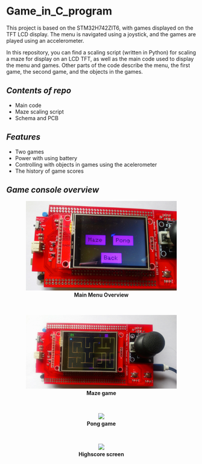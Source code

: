 # Game_in_C_program
This project is based on the STM32H742ZIT6, with games displayed on the TFT LCD display.
The menu is navigated using a joystick, and the games are played using an accelerometer.

 In this repository, you can find a scaling script (written in Python) for scaling a maze for display on an LCD TFT, as well as the main code used to display the menu and games. Other parts of the code describe the menu, the first game, the second game, and the objects in the games.

## ***Contents of repo***
-   Main code
-   Maze scaling script
-   Schema and PCB


## ***Features***
-   Two games
-   Power with using battery
-   Controlling with objects in games using the acelerometer
-   The history of game scores

## ***Game console overview***

<p align="center">
    <img width = "400" src=https://github.com/ladyM9/Game_in_C_program/blob/main/Images/Slika%20izbornika%20igre.jpg>
    <br>
        <b>Main Menu Overview</b>
</p>
<br>


<p align="center">
    <img width = "400" src=https://github.com/ladyM9/Game_in_C_program/blob/main/Images/Labirint%20igra%20prikaz.jpg>
    <br>
        <b>Maze game</b>
</p>
<br>


<p align="center">
    <img width = "400" src=https://github.com/ladyM9/Game_in_C_program/blob/main/Images/Pong_game.jpg>
    <br>
        <b>Pong game</b>
</p>
<br>


<p align="center">
    <img width = "400" src=https://github.com/ladyM9/Game_in_C_program/blob/main/Images/High_score_screen.JPG>
    <br>
        <b>Highscore screen</b>
</p>
<br>



